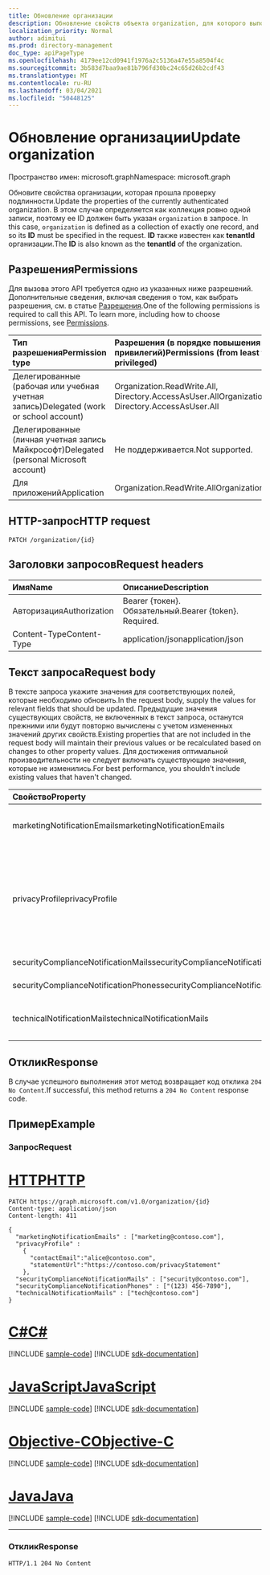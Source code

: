 ```yaml
---
title: Обновление организации
description: Обновление свойств объекта organization, для которого выполнена проверка подлинности.
localization_priority: Normal
author: adimitui
ms.prod: directory-management
doc_type: apiPageType
ms.openlocfilehash: 4179ee12cd0941f1976a2c5136a47e55a8504f4c
ms.sourcegitcommit: 3b583d7baa9ae81b796fd30bc24c65d26b2cdf43
ms.translationtype: MT
ms.contentlocale: ru-RU
ms.lasthandoff: 03/04/2021
ms.locfileid: "50448125"
---
```

# <a name="update-organization"></a><span data-ttu-id="f8fed-103">Обновление организации</span><span class="sxs-lookup"><span data-stu-id="f8fed-103">Update organization</span></span>

<span data-ttu-id="f8fed-104">Пространство имен: microsoft.graph</span><span class="sxs-lookup"><span data-stu-id="f8fed-104">Namespace: microsoft.graph</span></span>

<span data-ttu-id="f8fed-105">Обновите свойства организации, которая прошла проверку подлинности.</span><span class="sxs-lookup"><span data-stu-id="f8fed-105">Update the properties of the currently authenticated organization.</span></span> <span data-ttu-id="f8fed-106">В этом случае определяется как коллекция ровно одной записи, поэтому ее ID должен быть указан `organization` в запросе. </span><span class="sxs-lookup"><span data-stu-id="f8fed-106">In this case, `organization` is defined as a collection of exactly one record, and so its **ID** must be specified in the request.</span></span>  <span data-ttu-id="f8fed-107">**ID** также известен как **tenantId** организации.</span><span class="sxs-lookup"><span data-stu-id="f8fed-107">The **ID** is also known as the **tenantId** of the organization.</span></span>

## <a name="permissions"></a><span data-ttu-id="f8fed-108">Разрешения</span><span class="sxs-lookup"><span data-stu-id="f8fed-108">Permissions</span></span>

<span data-ttu-id="f8fed-p102">Для вызова этого API требуется одно из указанных ниже разрешений. Дополнительные сведения, включая сведения о том, как выбрать разрешения, см. в статье [Разрешения](/graph/permissions-reference).</span><span class="sxs-lookup"><span data-stu-id="f8fed-p102">One of the following permissions is required to call this API. To learn more, including how to choose permissions, see [Permissions](/graph/permissions-reference).</span></span>

|<span data-ttu-id="f8fed-111">Тип разрешения</span><span class="sxs-lookup"><span data-stu-id="f8fed-111">Permission type</span></span> | <span data-ttu-id="f8fed-112">Разрешения (в порядке повышения привилегий)</span><span class="sxs-lookup"><span data-stu-id="f8fed-112">Permissions (from least to most privileged)</span></span> |
|:--------------------|:---------------------------------------------------------|
|<span data-ttu-id="f8fed-113">Делегированные (рабочая или учебная учетная запись)</span><span class="sxs-lookup"><span data-stu-id="f8fed-113">Delegated (work or school account)</span></span> | <span data-ttu-id="f8fed-114">Organization.ReadWrite.All, Directory.AccessAsUser.All</span><span class="sxs-lookup"><span data-stu-id="f8fed-114">Organization.ReadWrite.All, Directory.AccessAsUser.All</span></span>    |
|<span data-ttu-id="f8fed-115">Делегированные (личная учетная запись Майкрософт)</span><span class="sxs-lookup"><span data-stu-id="f8fed-115">Delegated (personal Microsoft account)</span></span> | <span data-ttu-id="f8fed-116">Не поддерживается.</span><span class="sxs-lookup"><span data-stu-id="f8fed-116">Not supported.</span></span>    |
|<span data-ttu-id="f8fed-117">Для приложений</span><span class="sxs-lookup"><span data-stu-id="f8fed-117">Application</span></span> | <span data-ttu-id="f8fed-118">Organization.ReadWrite.All</span><span class="sxs-lookup"><span data-stu-id="f8fed-118">Organization.ReadWrite.All</span></span> |

## <a name="http-request"></a><span data-ttu-id="f8fed-119">HTTP-запрос</span><span class="sxs-lookup"><span data-stu-id="f8fed-119">HTTP request</span></span>

<!-- { "blockType": "ignored" } -->

```http
PATCH /organization/{id}
```

## <a name="request-headers"></a><span data-ttu-id="f8fed-120">Заголовки запросов</span><span class="sxs-lookup"><span data-stu-id="f8fed-120">Request headers</span></span>

| <span data-ttu-id="f8fed-121">Имя</span><span class="sxs-lookup"><span data-stu-id="f8fed-121">Name</span></span>       | <span data-ttu-id="f8fed-122">Описание</span><span class="sxs-lookup"><span data-stu-id="f8fed-122">Description</span></span>|
|:-----------|:----------|
| <span data-ttu-id="f8fed-123">Авторизация</span><span class="sxs-lookup"><span data-stu-id="f8fed-123">Authorization</span></span>  | <span data-ttu-id="f8fed-p103">Bearer {токен}. Обязательный.</span><span class="sxs-lookup"><span data-stu-id="f8fed-p103">Bearer {token}. Required.</span></span> |
| <span data-ttu-id="f8fed-126">Content-Type</span><span class="sxs-lookup"><span data-stu-id="f8fed-126">Content-Type</span></span>   | <span data-ttu-id="f8fed-127">application/json</span><span class="sxs-lookup"><span data-stu-id="f8fed-127">application/json</span></span> |

## <a name="request-body"></a><span data-ttu-id="f8fed-128">Текст запроса</span><span class="sxs-lookup"><span data-stu-id="f8fed-128">Request body</span></span>

<span data-ttu-id="f8fed-129">В тексте запроса укажите значения для соответствующих полей, которые необходимо обновить.</span><span class="sxs-lookup"><span data-stu-id="f8fed-129">In the request body, supply the values for relevant fields that should be updated.</span></span> <span data-ttu-id="f8fed-130">Предыдущие значения существующих свойств, не включенных в текст запроса, останутся прежними или будут повторно вычислены с учетом измененных значений других свойств.</span><span class="sxs-lookup"><span data-stu-id="f8fed-130">Existing properties that are not included in the request body will maintain their previous values or be recalculated based on changes to other property values.</span></span> <span data-ttu-id="f8fed-131">Для достижения оптимальной производительности не следует включать существующие значения, которые не изменились.</span><span class="sxs-lookup"><span data-stu-id="f8fed-131">For best performance, you shouldn't include existing values that haven't changed.</span></span>

| <span data-ttu-id="f8fed-132">Свойство</span><span class="sxs-lookup"><span data-stu-id="f8fed-132">Property</span></span>     | <span data-ttu-id="f8fed-133">Тип</span><span class="sxs-lookup"><span data-stu-id="f8fed-133">Type</span></span>   |<span data-ttu-id="f8fed-134">Описание</span><span class="sxs-lookup"><span data-stu-id="f8fed-134">Description</span></span>|
|:---------------|:--------|:----------|
|<span data-ttu-id="f8fed-135">marketingNotificationEmails</span><span class="sxs-lookup"><span data-stu-id="f8fed-135">marketingNotificationEmails</span></span>|<span data-ttu-id="f8fed-136">Коллекция String</span><span class="sxs-lookup"><span data-stu-id="f8fed-136">String collection</span></span>|                                        <span data-ttu-id="f8fed-137">**Примечание.** Значение NULL не допускается.</span><span class="sxs-lookup"><span data-stu-id="f8fed-137">**Notes**: not nullable.</span></span>            |
|<span data-ttu-id="f8fed-138">privacyProfile</span><span class="sxs-lookup"><span data-stu-id="f8fed-138">privacyProfile</span></span>|[<span data-ttu-id="f8fed-139">privacyProfile</span><span class="sxs-lookup"><span data-stu-id="f8fed-139">privacyProfile</span></span>](../resources/privacyprofile.md)|<span data-ttu-id="f8fed-140">Профиль конфиденциальности организации (заданные свойства statementUrl и contactEmail).</span><span class="sxs-lookup"><span data-stu-id="f8fed-140">The privacy profile of an organization (set statementUrl and contactEmail).</span></span>            |
|<span data-ttu-id="f8fed-141">securityComplianceNotificationMails</span><span class="sxs-lookup"><span data-stu-id="f8fed-141">securityComplianceNotificationMails</span></span>|<span data-ttu-id="f8fed-142">Коллекция String</span><span class="sxs-lookup"><span data-stu-id="f8fed-142">String collection</span></span>||
|<span data-ttu-id="f8fed-143">securityComplianceNotificationPhones</span><span class="sxs-lookup"><span data-stu-id="f8fed-143">securityComplianceNotificationPhones</span></span>|<span data-ttu-id="f8fed-144">Коллекция String</span><span class="sxs-lookup"><span data-stu-id="f8fed-144">String collection</span></span>||
|<span data-ttu-id="f8fed-145">technicalNotificationMails</span><span class="sxs-lookup"><span data-stu-id="f8fed-145">technicalNotificationMails</span></span>|<span data-ttu-id="f8fed-146">Коллекция String</span><span class="sxs-lookup"><span data-stu-id="f8fed-146">String collection</span></span>|                                        <span data-ttu-id="f8fed-147">**Примечание.** Значение NULL не допускается.</span><span class="sxs-lookup"><span data-stu-id="f8fed-147">**Notes**: not nullable.</span></span>            |

## <a name="response"></a><span data-ttu-id="f8fed-148">Отклик</span><span class="sxs-lookup"><span data-stu-id="f8fed-148">Response</span></span>

<span data-ttu-id="f8fed-149">В случае успешного выполнения этот метод возвращает код отклика `204 No Content`.</span><span class="sxs-lookup"><span data-stu-id="f8fed-149">If successful, this method returns a `204 No Content` response code.</span></span>

## <a name="example"></a><span data-ttu-id="f8fed-150">Пример</span><span class="sxs-lookup"><span data-stu-id="f8fed-150">Example</span></span>

### <a name="request"></a><span data-ttu-id="f8fed-151">Запрос</span><span class="sxs-lookup"><span data-stu-id="f8fed-151">Request</span></span>


# <a name="http"></a>[<span data-ttu-id="f8fed-152">HTTP</span><span class="sxs-lookup"><span data-stu-id="f8fed-152">HTTP</span></span>](#tab/http)
<!-- {
  "blockType": "request",
  "name": "update_organization"
}-->

```http
PATCH https://graph.microsoft.com/v1.0/organization/{id}
Content-type: application/json
Content-length: 411

{
  "marketingNotificationEmails" : ["marketing@contoso.com"],
  "privacyProfile" :
    {
      "contactEmail":"alice@contoso.com",
      "statementUrl":"https://contoso.com/privacyStatement"
    },
  "securityComplianceNotificationMails" : ["security@contoso.com"],
  "securityComplianceNotificationPhones" : ["(123) 456-7890"],
  "technicalNotificationMails" : ["tech@contoso.com"]
}
```
# <a name="c"></a>[<span data-ttu-id="f8fed-153">C#</span><span class="sxs-lookup"><span data-stu-id="f8fed-153">C#</span></span>](#tab/csharp)
[!INCLUDE [sample-code](../includes/snippets/csharp/update-organization-csharp-snippets.md)]
[!INCLUDE [sdk-documentation](../includes/snippets/snippets-sdk-documentation-link.md)]

# <a name="javascript"></a>[<span data-ttu-id="f8fed-154">JavaScript</span><span class="sxs-lookup"><span data-stu-id="f8fed-154">JavaScript</span></span>](#tab/javascript)
[!INCLUDE [sample-code](../includes/snippets/javascript/update-organization-javascript-snippets.md)]
[!INCLUDE [sdk-documentation](../includes/snippets/snippets-sdk-documentation-link.md)]

# <a name="objective-c"></a>[<span data-ttu-id="f8fed-155">Objective-C</span><span class="sxs-lookup"><span data-stu-id="f8fed-155">Objective-C</span></span>](#tab/objc)
[!INCLUDE [sample-code](../includes/snippets/objc/update-organization-objc-snippets.md)]
[!INCLUDE [sdk-documentation](../includes/snippets/snippets-sdk-documentation-link.md)]

# <a name="java"></a>[<span data-ttu-id="f8fed-156">Java</span><span class="sxs-lookup"><span data-stu-id="f8fed-156">Java</span></span>](#tab/java)
[!INCLUDE [sample-code](../includes/snippets/java/update-organization-java-snippets.md)]
[!INCLUDE [sdk-documentation](../includes/snippets/snippets-sdk-documentation-link.md)]

---


### <a name="response"></a><span data-ttu-id="f8fed-157">Отклик</span><span class="sxs-lookup"><span data-stu-id="f8fed-157">Response</span></span>

<!-- {
  "blockType": "response",
  "truncated": true,
  "@odata.type": "microsoft.graph.organization"
} -->

```http
HTTP/1.1 204 No Content
```

<!-- uuid: 8fcb5dbc-d5aa-4681-8e31-b001d5168d79
2015-10-25 14:57:30 UTC -->
<!-- {
  "type": "#page.annotation",
  "description": "Update organization",
  "keywords": "",
  "section": "documentation",
  "tocPath": "",
  "suppressions": [
  ]
}-->

